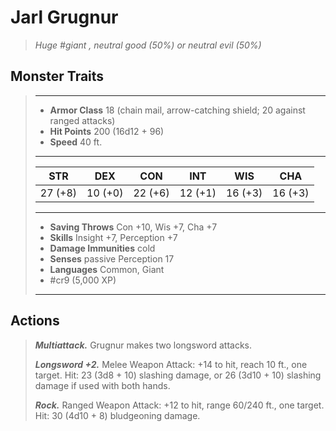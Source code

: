# Jarl Grugnur
>*Huge #giant , neutral good (50%) or neutral evil (50%)*
## Monster Traits
>___
>- **Armor Class** 18 (chain mail, arrow-catching shield; 20 against ranged attacks)
>- **Hit Points** 200 (16d12 + 96)
>- **Speed** 40 ft.
>___
>|STR|DEX|CON|INT|WIS|CHA|
>|:---:|:---:|:---:|:---:|:---:|:---:|
>|27 (+8)|10 (+0)|22 (+6)|12 (+1)|16 (+3)|16 (+3)|
>___
>- **Saving Throws** Con +10, Wis +7, Cha +7
>- **Skills** Insight +7, Perception +7
>- **Damage Immunities** cold
>- **Senses** passive Perception 17
>- **Languages** Common, Giant
>- #cr9 (5,000 XP)
>___
## Actions
>***Multiattack.*** Grugnur makes two longsword attacks.  
>
>***Longsword +2.*** Melee Weapon Attack: +14 to hit, reach 10 ft., one target. Hit: 23 (3d8 + 10) slashing damage, or 26 (3d10 + 10) slashing damage if used with both hands.  
>
>***Rock.*** Ranged Weapon Attack: +12 to hit, range 60/240 ft., one target. Hit: 30 (4d10 + 8) bludgeoning damage.